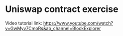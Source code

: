 # Uniswap contract exercise

Video tutorial link:
https://www.youtube.com/watch?v=GwMyv7CmoRs&ab_channel=BlockExplorer
